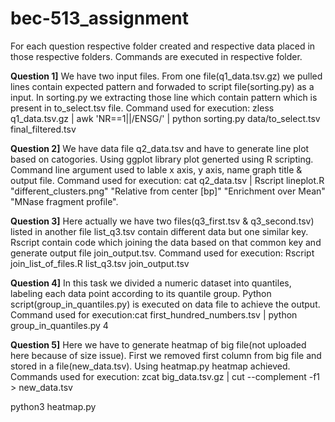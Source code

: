 # bec-513_assignment
For each question respective folder created and respective data placed in those respective folders. Commands are executed in respective folder.

__Question 1]__  We have two input files. From one file(q1_data.tsv.gz) we pulled lines contain expected pattern and forwaded to script file(sorting.py) as a input. In sorting.py we extracting those line which contain pattern which is present in to_select.tsv file.
Command used for execution: zless q1_data.tsv.gz | awk 'NR==1||/ENSG/' | python sorting.py data/to_select.tsv final_filtered.tsv

__Question 2]__ We have data file q2_data.tsv and have to generate line plot based on catogories. Using ggplot library plot generted using R scripting. Command line argument used to lable x axis, y axis, name graph title & output file. Command used for execution: cat q2_data.tsv | Rscript lineplot.R "different_clusters.png" "Relative from center [bp]" "Enrichment over Mean" "MNase fragment profile".

__Question 3]__ Here actually we have two files(q3_first.tsv & q3_second.tsv) listed in another file list_q3.tsv  contain different data but one similar key. Rscript contain code which joining the data based on that common key and generate output file join_output.tsv. Command used for execution: Rscript join_list_of_files.R list_q3.tsv  join_output.tsv

__Question 4]__ In this task we divided a numeric dataset into quantiles, labeling each data point according to its quantile group. Python script(group_in_quantiles.py) is executed on data file to achieve the output. Command used for execution:cat first_hundred_numbers.tsv | python group_in_quantiles.py 4

__Question 5]__ Here we have to generate heatmap of big file(not uploaded here because of size issue). First we removed first column from big file and stored in a file(new_data.tsv). Using heatmap.py heatmap achieved. 
Commands used for execution: zcat big_data.tsv.gz | cut --complement -f1 > new_data.tsv

python3 heatmap.py
